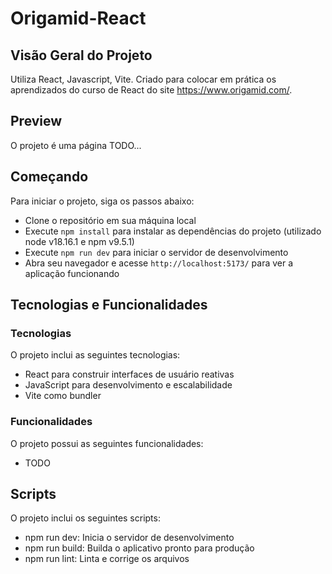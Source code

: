# Origamid-React

## Visão Geral do Projeto
Utiliza React, Javascript, Vite.
Criado para colocar em prática os aprendizados do curso de React do site https://www.origamid.com/.

## Preview
O projeto é uma página TODO...

## Começando
Para iniciar o projeto, siga os passos abaixo:

- Clone o repositório em sua máquina local
- Execute ```npm install``` para instalar as dependências do projeto (utilizado node v18.16.1 e npm v9.5.1)
- Execute ```npm run dev``` para iniciar o servidor de desenvolvimento
- Abra seu navegador e acesse ```http://localhost:5173/``` para ver a aplicação funcionando

## Tecnologias e Funcionalidades
### Tecnologias
O projeto inclui as seguintes tecnologias:

- React para construir interfaces de usuário reativas
- JavaScript para desenvolvimento e escalabilidade
- Vite como bundler

### Funcionalidades
O projeto possui as seguintes funcionalidades:

- TODO

## Scripts
O projeto inclui os seguintes scripts:

- npm run dev: Inicia o servidor de desenvolvimento
- npm run build: Builda o aplicativo pronto para produção
- npm run lint: Linta e corrige os arquivos
